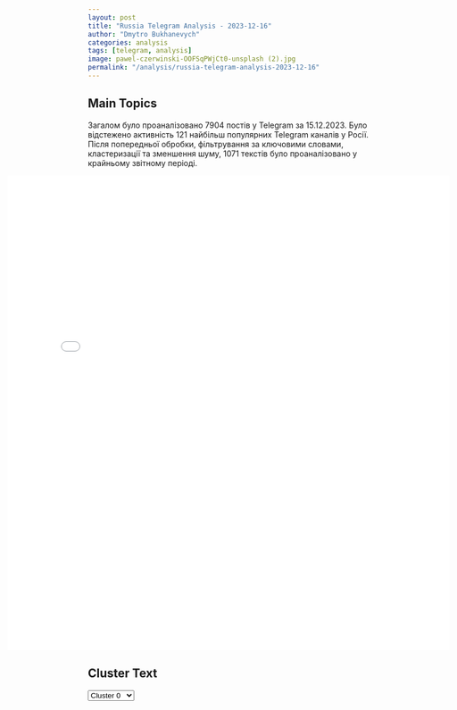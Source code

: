 ```yaml
---
layout: post
title: "Russia Telegram Analysis - 2023-12-16"
author: "Dmytro Bukhanevych"
categories: analysis
tags: [telegram, analysis]
image: pawel-czerwinski-OOFSqPWjCt0-unsplash (2).jpg
permalink: "/analysis/russia-telegram-analysis-2023-12-16"
---
```


<style>
    /* Adjusting iframe-container styles */
    .wide-iframe-container {
        width: calc(100% + 30vw);  /* Extending the width */
        margin-left: -15vw;       /* Negative margin to push to the left */
        overflow: hidden;         /* In case the iframe content spills over */
    }

    .wide-iframe-container iframe {
        width: 100%;  /* Making the iframe take the full width of its container */
        border: none; /* Removing any borders from the iframe */
    }

    /* Toggle mechanism */
    .hidden {
        display: none;
    }
    
    .show-content-target:checked + .show-content {
        display: block;
    }
</style>

<h2>Main Topics</h2>
<p>Загалом було проаналізовано 7904 постів у Telegram за 15.12.2023. Було відстежено активність 121 найбільш популярних Telegram каналів у Росії. Після попередньої обробки, фільтрування за ключовими словами, кластеризації та зменшення шуму, 1071 текстів було проаналізовано у крайньому звітному періоді.</p>
<!-- Embedding Main Plotly Visualization -->
<div class="wide-iframe-container">
    <iframe src="{{site.baseurl}}/visualizations/2023-12-16/fig_topics_time.html" height="850"></iframe>
</div>


<h2>Cluster Text</h2>

<!-- Dropdown to select a cluster -->
<select id="clusterSelector" onchange="displayClusterText()">
<option value="0">Cluster 0</option><option value="1">Cluster 1</option><option value="2">Cluster 2</option><option value="3">Cluster 3</option><option value="4">Cluster 4</option><option value="5">Cluster 5</option><option value="6">Cluster 6</option><option value="7">Cluster 7</option><option value="8">Cluster 8</option><option value="9">Cluster 9</option><option value="10">Cluster 10</option><option value="11">Cluster 11</option><option value="12">Cluster 12</option><option value="13">Cluster 13</option><option value="14">Cluster 14</option><option value="15">Cluster 15</option>
</select>

<!-- Display area for the selected cluster's text -->
<div id="clusterTextDisplay" class="hidden"></div>

<script type="text/javascript">
    var clusterDetails = {"0": "<b>Total Posts:</b> 72<br><b>Date:</b> 2023-12-15 06:37:08+00:00<br><b>Author:</b> solovievlive<br><b>Link:</b> https://t.me/s/SolovievLive/227648<br><b>Subscribers:</b> 1275610<br><b>Text:</b> \u0422\u0435\u043a\u0441\u0442: \u23fa\u0424\u041e\u0420\u041c\u0423\u041b\u0410 \u0421\u041c\u042b\u0421\u041b\u0410 | \u0421\u041e\u041b\u041e\u0412\u042c\u0401\u0412 LIVE\u0410\u043b\u0435\u043a\u0441\u0430\u043d\u0434\u0440 \u041a\u0430\u0437\u0430\u043a\u043e\u0432, \u0441\u043e\u0432\u0435\u0442\u043d\u0438\u043a \u043f\u0435\u0440\u0432\u043e\u0433\u043e \u0433\u043b\u0430\u0432\u044b \u0414\u041d\u0420 \u0410\u043b\u0435\u043a\u0441\u0430\u043d\u0434\u0440\u0430 \u0417\u0430\u0445\u0430\u0440\u0447\u0435\u043d\u043a\u043e \u0432\u044b\u0448\u0435\u043b \u0432 \u044d\u0444\u0438\u0440 \ud83d\udcfa\u0421\u043c\u043e\u0442\u0440\u0438\u0442\u0435 \u043d\u0430 SOLOVIEV.LIVE \u0438 \u0432 Telegram", "1": "<b>Total Posts:</b> 90<br><b>Date:</b> 2023-12-15 18:51:00+00:00<br><b>Author:</b> solovievlive<br><b>Link:</b> https://t.me/s/SolovievLive/227849<br><b>Subscribers:</b> 1275610<br><b>Text:</b> \u0422\u0435\u043a\u0441\u0442: \u2757\ufe0f\u0421\u043e\u0432\u0435\u0440\u0448\u0435\u043d\u043d\u043e \u044f\u0441\u043d\u043e, \u0447\u0442\u043e \u0440\u0435\u0436\u0438\u043c \u0417\u0435\u043b\u0435\u043d\u0441\u043a\u043e\u0433\u043e \u0441\u0438\u043b\u044c\u043d\u043e \u0441\u043a\u043e\u043c\u043f\u0440\u043e\u043c\u0435\u0442\u0438\u0440\u043e\u0432\u0430\u043d, \u0438 \u043d\u0430\u0434\u043e \u0435\u0433\u043e \u0445\u043e\u0442\u044c \u043a\u0430\u043a-\u0442\u043e \u043f\u043e\u0434\u0434\u0435\u0440\u0436\u0430\u0442\u044c. \u041f\u043e\u044d\u0442\u043e\u043c\u0443 \u043f\u0440\u0438\u043d\u044f\u043b\u0438 \u0441\u043c\u0435\u0448\u043d\u043e\u0435 \u0440\u0435\u0448\u0435\u043d\u0438\u0435 \u043e \u0433\u043e\u0442\u043e\u0432\u043d\u043e\u0441\u0442\u0438 \u043a \u043f\u0435\u0440\u0435\u0433\u043e\u0432\u043e\u0440\u0430\u043c \u043e \u0432\u0441\u0442\u0443\u043f\u043b\u0435\u043d\u0438\u0438 \u0423\u043a\u0440\u0430\u0438\u043d\u044b \u0432 \u0415\u0421. <\u2026> \u0423\u043a\u0440\u0430\u0438\u043d\u0430 \u0441 \u0442\u0435\u0440\u0440\u0438\u0442\u043e\u0440\u0438\u044f\u043c\u0438, \u043f\u043e\u0434\u043a\u043e\u043d\u0442\u0440\u043e\u043b\u044c\u043d\u044b\u043c\u0438 \u041a\u0438\u0435\u0432\u0443, \u043d\u0438 \u0441 \u043a\u0430\u043a\u043e\u0439 \u0442\u043e\u0447\u043a\u0438 \u0437\u0440\u0435\u043d\u0438\u044f \u043d\u0435 \u043c\u043e\u0436\u0435\u0442 \u044f\u0432\u043b\u044f\u0442\u044c\u0441\u044f \u0447\u043b\u0435\u043d\u043e\u043c \u0415\u0421.\u041d\u0438\u043a\u043e\u043b\u0430\u0439 \u0410\u0437\u0430\u0440\u043e\u0432, \u044d\u043a\u0441-\u043f\u0440\u0435\u043c\u044c\u0435\u0440-\u043c\u0438\u043d\u0438\u0441\u0442\u0440 \u0423\u043a\u0440\u0430\u0438\u043d\u044b, \u0432 \u044d\u0444\u0438\u0440\u0435 \u0421\u043e\u043b\u043e\u0432\u044c\u0451\u0432LIVE", "2": "<b>Total Posts:</b> 120<br><b>Date:</b> 2023-12-15 11:55:21+00:00<br><b>Author:</b> solovievlive<br><b>Link:</b> https://t.me/s/SolovievLive/227736<br><b>Subscribers:</b> 1275610<br><b>Text:</b> \u0422\u0435\u043a\u0441\u0442: \u0413\u043b\u0430\u0432\u043d\u043e\u0435 \u0438\u0437 \u043d\u043e\u0432\u043e\u0433\u043e \u0431\u0440\u0438\u0444\u0438\u043d\u0433\u0430 \u041c\u0438\u043d\u043e\u0431\u043e\u0440\u043e\u043d\u044b \u0420\u043e\u0441\u0441\u0438\u0438:\ud83d\udccc\u0420\u043e\u0441\u0441\u0438\u0439\u0441\u043a\u0438\u0435 \u0432\u043e\u0435\u043d\u043d\u044b\u0435 \u0437\u0430 \u043d\u0435\u0434\u0435\u043b\u044e \u043d\u0430\u043d\u0435\u0441\u043b\u0438 40 \u0443\u0434\u0430\u0440\u043e\u0432 \u043f\u043e \u0430\u044d\u0440\u043e\u0434\u0440\u043e\u043c\u0430\u043c \u0438 \u0430\u0440\u0441\u0435\u043d\u0430\u043b\u0430\u043c \u0412\u0421\u0423. \u041a\u0440\u043e\u043c\u0435 \u0442\u043e\u0433\u043e, \u043f\u043e\u0440\u0430\u0436\u0430\u043b\u0438\u0441\u044c \u043f\u0443\u043d\u043a\u0442\u044b \u0440\u0430\u0437\u043c\u0435\u0449\u0435\u043d\u0438\u044f, \u0432 \u0442\u043e\u043c \u0447\u0438\u0441\u043b\u0435 \u0437\u0430\u043f\u0440\u0435\u0449\u0435\u043d\u043d\u043e\u0433\u043e \u00ab\u0410\u0437\u043e\u0432\u0430\u00bb \u0438 \u00ab\u0418\u043d\u043e\u0441\u0442\u0440\u0430\u043d\u043d\u043e\u0433\u043e \u043b\u0435\u0433\u0438\u043e\u043d\u0430\u00bb.\ud83d\udccc\u041d\u0430 \u043a\u0443\u043f\u044f\u043d\u0441\u043a\u043e\u043c \u043d\u0430\u043f\u0440\u0430\u0432\u043b\u0435\u043d\u0438\u0438 \u0443\u043b\u0443\u0447\u0448\u0435\u043d\u043e \u043f\u043e\u0440\u0430\u0436\u0435\u043d\u0438\u0435 \u043f\u043e \u043f\u0435\u0440\u0435\u0434\u043d\u0435\u043c\u0443 \u043a\u0440\u0430\u044e, \u043e\u0442\u0440\u0430\u0436\u0435\u043d\u043e 27 \u0443\u043a\u0440\u0430\u0438\u043d\u0441\u043a\u0438\u0445 \u0430\u0442\u0430\u043a. \u041f\u043e\u0442\u0435\u0440\u0438 \u043f\u0440\u043e\u0442\u0438\u0432\u043d\u0438\u043a\u0430 - \u0441\u0432\u044b\u0448\u0435 425 \u0447\u0435\u043b\u043e\u0432\u0435\u043a, \u043f\u044f\u0442\u044c \u0442\u0430\u043d\u043a\u043e\u0432, \u0432 \u0442\u043e\u043c \u0447\u0438\u0441\u043b\u0435 \u043e\u0434\u0438\u043d Leopard.\ud83d\udccc\u041d\u0430 \u043a\u0440\u0430\u0441\u043d\u043e\u043b\u0438\u043c\u0430\u043d\u0441\u043a\u043e\u043c \u043d\u0430\u043f\u0440\u0430\u0432\u043b\u0435\u043d\u0438\u0438 \u043e\u0442\u0440\u0430\u0436\u0435\u043d\u043e 11 \u0430\u0442\u0430\u043a, \u043f\u043e\u0442\u0435\u0440\u0438 \u0412\u0421\u0423 - \u0434\u043e 1100 \u0447\u0435\u043b\u043e\u0432\u0435\u043a, \u0447\u0435\u0442\u044b\u0440\u0435 \u0442\u0430\u043d\u043a\u0430.\ud83d\udccc\u041d\u0430 \u0434\u043e\u043d\u0435\u0446\u043a\u043e\u043c \u043d\u0430\u043f\u0440\u0430\u0432\u043b\u0435\u043d\u0438\u0438 \u043d\u0430 \u043e\u0442\u0434\u0435\u043b\u044c\u043d\u044b\u0445 \u0443\u0447\u0430\u0441\u0442\u043a\u0430\u0445 \u0443\u043b\u0443\u0447\u0448\u0435\u043d\u043e \u043f\u043e\u043b\u043e\u0436\u0435\u043d\u0438\u0435 \u043f\u043e \u043f\u0435\u0440\u0435\u0434\u043d\u0435\u043c\u0443 \u043a\u0440\u0430\u044e, \u043e\u0442\u0440\u0430\u0436\u0435\u043d\u043e 49 \u0430\u0442\u0430\u043a. \u041f\u043e\u0442\u0435\u0440\u0438 \u0412\u0421\u0423 \u2013 \u0431\u043e\u043b\u0435\u0435 1580 \u0447\u0435\u043b\u043e\u0432\u0435\u043a, \u0434\u0432\u0430 \u0442\u0430\u043d\u043a\u0430.\ud83d\udccc\u041d\u0430 \u044e\u0436\u043d\u043e-\u0434\u043e\u043d\u0435\u0446\u043a\u043e\u043c \u043d\u0430\u043f\u0440\u0430\u0432\u043b\u0435\u043d\u0438\u0438 \u043e\u0442\u0440\u0430\u0436\u0435\u043d\u044b \u0434\u0432\u0435 \u0430\u0442\u0430\u043a\u0438, \u0443\u043a\u0440\u0430\u0438\u043d\u0441\u043a\u0438\u0435 \u0432\u043e\u0439\u0441\u043a\u0430 \u043f\u043e\u0442\u0435\u0440\u044f\u043b\u0438 \u0431\u043e\u043b\u0435\u0435 600 \u0447\u0435\u043b\u043e\u0432\u0435\u043a.\ud83d\udccc\u041d\u0430 \u0445\u0435\u0440\u0441\u043e\u043d\u0441\u043a\u043e\u043c \u043d\u0430\u043f\u0440\u0430\u0432\u043b\u0435\u043d\u0438\u0438 \u043f\u0440\u0435\u0441\u0435\u0447\u0435\u043d\u044b \u0432\u0441\u0435 \u043f\u043e\u043f\u044b\u0442\u043a\u0438 \u043f\u0440\u043e\u0442\u0438\u0432\u043d\u0438\u043a\u0430 \u0432\u044b\u0441\u0430\u0434\u0438\u0442\u044c\u0441\u044f \u043d\u0430 \u043e\u0441\u0442\u0440\u043e\u0432\u0430\u0445 \u0438 \u043b\u0435\u0432\u043e\u043c \u0431\u0435\u0440\u0435\u0433\u0443 \u0414\u043d\u0435\u043f\u0440\u0430, \u0412\u0421\u0423 \u043f\u043e\u0442\u0435\u0440\u044f\u043b\u0438 \u0434\u043e 290 \u0447\u0435\u043b\u043e\u0432\u0435\u043a, 17 \u043b\u043e\u0434\u043e\u043a.\ud83d\udccc\u041d\u0430 \u0437\u0430\u043f\u043e\u0440\u043e\u0436\u0441\u043a\u043e\u043c \u043d\u0430\u043f\u0440\u0430\u0432\u043b\u0435\u043d\u0438\u0438 \u043e\u0442\u0440\u0430\u0436\u0435\u043d\u044b 8 \u0430\u0442\u0430\u043a, \u0412\u0421\u0423 \u043f\u043e\u0442\u0435\u0440\u044f\u043b\u0438 \u0434\u043e 335 \u0447\u0435\u043b\u043e\u0432\u0435\u043a.\ud83d\udccc\u0417\u0430 \u043d\u0435\u0434\u0435\u043b\u044e \u0437\u0430\u0445\u0432\u0430\u0447\u0435\u043d\u044b \u0438 \u0434\u043e\u0431\u0440\u043e\u0432\u043e\u043b\u044c\u043d\u043e \u0441\u0434\u0430\u043b\u0438\u0441\u044c \u0432 \u043f\u043b\u0435\u043d 82 \u0443\u043a\u0440\u0430\u0438\u043d\u0441\u043a\u0438\u0445 \u0432\u043e\u0435\u043d\u043d\u044b\u0445.", "3": "<b>Total Posts:</b> 43<br><b>Date:</b> 2023-12-15 19:50:47+00:00<br><b>Author:</b> opersvodki<br><b>Link:</b> https://t.me/s/opersvodki/18446<br><b>Subscribers:</b> 508615<br><b>Text:</b> \u0422\u0435\u043a\u0441\u0442: \u26a1\ufe0f \u0421\u0435\u0433\u043e\u0434\u043d\u044f \u0432 \u043f\u0435\u0440\u0438\u043e\u0434 \u0441 20.30 \u0434\u043e 22.30 \u0447\u0430\u0441\u043e\u0432 \u043c\u0441\u043a \u043f\u0440\u0435\u0441\u0435\u0447\u0435\u043d\u0430 \u043f\u043e\u043f\u044b\u0442\u043a\u0430 \u043a\u0438\u0435\u0432\u0441\u043a\u043e\u0433\u043e \u0440\u0435\u0436\u0438\u043c\u0430 \u043e\u0441\u0443\u0449\u0435\u0441\u0442\u0432\u0438\u0442\u044c \u0442\u0435\u0440\u0440\u043e\u0440\u0438\u0441\u0442\u0438\u0447\u0435\u0441\u043a\u0443\u044e \u0430\u0442\u0430\u043a\u0443 \u0441 \u043f\u0440\u0438\u043c\u0435\u043d\u0435\u043d\u0438\u0435\u043c \u0411\u043f\u041b\u0410 \u0441\u0430\u043c\u043e\u043b\u0435\u0442\u043d\u043e\u0433\u043e \u0442\u0438\u043f\u0430 \u043f\u043e \u043e\u0431\u044a\u0435\u043a\u0442\u0430\u043c \u0432 \u041a\u0440\u044b\u043c\u0443.\u00a0 \u0420\u043e\u0441\u0441\u0438\u0439\u0441\u043a\u0438\u043c\u0438 \u0441\u0440\u0435\u0434\u0441\u0442\u0432\u0430\u043c\u0438 \u041f\u0412\u041e \u043d\u0430\u0434 \u041a\u0440\u044b\u043c\u0441\u043a\u0438\u043c \u043f\u043e\u043b\u0443\u043e\u0441\u0442\u0440\u043e\u0432\u043e\u043c \u0443\u043d\u0438\u0447\u0442\u043e\u0436\u0435\u043d\u044b 26 \u0443\u043a\u0440\u0430\u0438\u043d\u0441\u043a\u0438\u0445 \u0431\u0435\u0441\u043f\u0438\u043b\u043e\u0442\u043d\u044b\u0445 \u043b\u0435\u0442\u0430\u0442\u0435\u043b\u044c\u043d\u044b\u0445 \u0430\u043f\u043f\u0430\u0440\u0430\u0442\u043e\u0432.\ud83c\udfaf @opersvodki", "4": "<b>Total Posts:</b> 147<br><b>Date:</b> 2023-12-15 10:47:58+00:00<br><b>Author:</b> mariashukshina<br><b>Link:</b> https://t.me/s/mariashukshina/10383<br><b>Subscribers:</b> 226852<br><b>Text:</b> \u0422\u0435\u043a\u0441\u0442: \u0427\u0438\u0442\u0430\u044e \u043a\u043e\u043c\u043c\u0435\u043d\u0442\u0430\u0440\u0438\u0438 \u043b\u044e\u0434\u0435\u0439 \u043a \u043f\u0440\u044f\u043c\u043e\u0439 \u043b\u0438\u043d\u0438\u0438 \u041f\u0440\u0435\u0437\u0438\u0434\u0435\u043d\u0442\u0430 \u0420\u0424 \u0438 \u043d\u0430 \u0443\u043c \u043f\u0440\u0438\u0445\u043e\u0434\u0438\u0442 \u043a\u043b\u0430\u0441\u0441\u0438\u043a\u0430: \"\u0422\u0430\u043c \u0441\u043e\u0431\u0440\u0430\u043b\u0441\u044f \u0443 \u0432\u043e\u0440\u043e\u0442 \u042d\u043d\u0442\u043e\u0442\u2026 \u043a\u0430\u043a \u0435\u0433\u043e\u2026 \u043d\u0430\u0440\u043e\u0434! \u0412 \u043e\u0431\u0447\u0435\u043c, \u0434\u0435\u043b\u043e \u043f\u0440\u0438\u043d\u0438\u043c\u0430\u0435\u0442 \u0421\u043e\u0446\u0438\u044f\u043b\u044c\u043d\u044b\u0439 \u043e\u0431\u043e\u0440\u043e\u0442!\"(\u041d\u0430\u0440\u043e\u0434\u043d\u044b\u0439 \u0430\u0440\u0442\u0438\u0441\u0442 \u0420\u043e\u0441\u0441\u0438\u0438, \u043b\u0430\u0443\u0440\u0435\u0430\u0442 \u0413\u043e\u0441\u0443\u0434\u0430\u0440\u0441\u0442\u0432\u0435\u043d\u043d\u043e\u0439 \u043f\u0440\u0435\u043c\u0438\u0438 \u0420\u043e\u0441\u0441\u0438\u0438 \u041b\u0435\u043e\u043d\u0438\u0434 \u0424\u0438\u043b\u0430\u0442\u043e\u0432)\u041d\u0443, \u0430 \u0434\u0430\u043b\u0435\u0435 \u0441\u0430\u043c\u0438 \u043a\u043e\u043c\u043c\u0435\u043d\u0442\u0430\u0440\u0438\u0438, \u0432\u0435\u0440\u043d\u0435\u0435, \u043d\u0430\u0438\u0431\u043e\u043b\u0435\u0435 \u043e\u0431\u043e\u0431\u0449\u0430\u044e\u0449\u0438\u0435 \u0438\u0437 \u0442\u0430\u043a\u043e\u0433\u043e \u043e\u0433\u0440\u043e\u043c\u043d\u043e\u0433\u043e \u043a\u043e\u043b\u0438\u0447\u0435\u0441\u0442\u0432\u0430:\"\u0412\u0447\u0435\u0440\u0430\u0448\u043d\u0438\u0435 \u0432\u0435\u0441\u0442\u0438 \u0438\u0437 \u0437\u0430\u0437\u0435\u0440\u043a\u0430\u043b\u044c\u044f \u043d\u0435 \u0441\u0442\u0440\u0430\u0448\u0430\u0441\u044c \u043d\u0438\u0447\u0435\u0433\u043e \u043f\u043e\u0441\u0442\u0440\u043e\u0435\u043d\u044b \u043d\u0430 \u043f\u043e\u0434\u043c\u0435\u043d\u0435 \u043f\u043e\u043d\u044f\u0442\u0438\u0439 (\u043f\u043e\u043f\u0440\u0430\u0432\u044c\u0442\u0435 \u043c\u0435\u043d\u044f \u0435\u0441\u043b\u0438 \u044f \u043d\u0435 \u043f\u0440\u0430\u0432\u0438\u043b\u044c\u043d\u043e \u0432\u0447\u0435\u0440\u0430 \u0440\u0430\u0441\u0441\u043b\u044b\u0448\u0430\u043b\u0430):- \u043e\u0431\u0432\u0430\u043b \u0440\u0443\u0431\u043b\u044f, \u0443\u0434\u043e\u0440\u043e\u0436\u0430\u043d\u0438\u0435 \u043a\u0440\u0435\u0434\u0438\u0442\u043e\u0432, \u0432 1,5 \u0440\u0430\u0437\u0430 \u0432 \u0441\u0440\u0435\u0434\u043d\u0435\u043c \u043f\u043e\u0432\u044b\u0448\u0435\u043d\u0438\u0435 \u0446\u0435\u043d, \u043a\u043e\u0441\u043c\u0438\u0447\u0435\u0441\u043a\u0438\u0435 \u043f\u043b\u0430\u0442\u0435\u0436\u043a\u0438 \u043d\u0430 \u0436\u043a\u0445, \u043f\u043e \u043c\u043d\u0435\u043d\u0438\u044e \u0433\u043b\u0430\u0432\u044b  \u044d\u0442\u043e \u043f\u0440\u0438\u0437\u043d\u0430\u043a\u0438 \u043f\u043e\u0432\u044b\u0448\u0435\u043d\u0438\u044f \u0431\u043b\u0430\u0433\u043e\u0441\u043e\u0441\u0442\u043e\u044f\u043d\u0438\u044f!? \u0412\u043f\u0440\u043e\u0447\u0435\u043c \u0431\u043e\u0433\u0430\u0442\u0435\u0439\u0448\u0438\u0435 \u0434\u0435\u0439\u0441\u0442\u0432\u0438\u0442\u0435\u043b\u044c\u043d\u043e \u043f\u0440\u0438\u0440\u043e\u0441\u043b\u0438 \u043c\u0438\u043b\u043b\u0438\u0430\u0440\u0434\u0430\u043c\u0438.- \u00ab\u0440\u0430\u0437\u0431\u043e\u0433\u0430\u0442\u0435\u0432\u0448\u0438\u0439\u00bb \u043d\u0430\u0440\u043e\u0434 \u043f\u0435\u0440\u0435\u0448\u0435\u043b \u0441 \u043a\u0430\u043f\u0443\u0441\u0442\u044b \u043d\u0430 \u0431\u0435\u043b\u043e\u043a, \u0434\u0430 \u0442\u0430\u043a, \u0447\u0442\u043e \u044f\u0439\u0446\u0430 \u043f\u0440\u0438\u0448\u043b\u043e\u0441\u044c \u0432 \u0446\u0435\u043d\u0435 \u043f\u043e\u0432\u044b\u0448\u0430\u0442\u044c?- \u0437\u0430\u0433\u0440\u0430\u0434\u0438\u0442\u0435\u043b\u044c\u043d\u044b\u0435 \u043c\u0435\u0440\u044b \u043f\u043e \u044f\u0439\u0446\u0430\u043c \u0441\u0442\u0430\u043b\u0438 \u043d\u0435\u043e\u0431\u0445\u043e\u0434\u0438\u043c\u044b, \u0442\u0430\u043a \u043a\u0430\u043a \u043b\u0443\u0447\u0448\u0438\u0435 \u044f\u0439\u0446\u0430 (\u043e\u0441\u043e\u0431\u043e\u0433\u043e \u043a\u0430\u0447\u0435\u0441\u0442\u0432\u0430) \u0443\u0445\u043e\u0434\u044f\u0442 \u043d\u0430 \u0432\u0430\u043a\u0446\u0438\u043d\u044b?- \u0430\u0431\u043e\u0440\u0442\u044b \u0437\u0430\u043f\u0440\u0435\u0442\u0438\u0442\u044c \u043d\u0435 \u043c\u043e\u0436\u0435\u043c, \u0442.\u043a \u0432\u043e\u0437\u0440\u0430\u0441\u0442\u0435\u0442 \u043d\u0430\u0433\u0440\u0443\u0437\u043a\u0430 \u043d\u0430 \u0433\u043e\u0441.\u043a\u043b\u0438\u043d\u0438\u043a\u0438? \u0410\u043a\u0442\u0438\u0432\u0438\u0441\u0442\u044b \u044d\u0442\u043e\u0439 \u0442\u0435\u043c\u044b \u0432\u0440\u043e\u0434\u0435 \u043d\u0430\u043e\u0431\u043e\u0440\u043e\u0442 \u0432\u0441\u0435\u0433\u043e-\u0442\u043e \u043f\u0440\u0435\u0434\u043b\u0430\u0433\u0430\u044e\u0442 \u0438\u0441\u043a\u043b\u044e\u0447\u0438\u0442\u044c \u0438\u0437 \u043f\u0435\u0440\u0435\u0447\u043d\u044f \u041e\u041c\u0421 \u044d\u0442\u0443 \u0443\u0441\u043b\u0443\u0433\u0443, \u0442.\u0435. \u0438 \u0437\u0430\u043f\u0440\u0435\u0442\u0430 \u043d\u0435\u0442 \u0438 \u0433\u043e\u0441.\u043a\u043b\u0438\u043d\u0438\u043a\u0430\u043c \u043e\u0431\u043b\u0435\u0433\u0447\u0435\u043d\u0438\u0435 \u0438 \u043f\u043e\u0434\u0434\u0435\u0440\u0436\u043a\u0430 \u043f\u043e\u0437\u0438\u0446\u0438\u0438 \u0446\u0435\u0440\u043a\u0432\u0438 \u0432 \u0442\u043e\u043c, \u0447\u0442\u043e\u0431\u044b \u0433\u043e\u0441\u0443\u0434\u0430\u0440\u0441\u0442\u0432\u043e \u043d\u0435 \u043f\u043e\u043e\u0449\u0440\u044f\u043b\u043e \u0434\u0435\u0442\u043e\u0443\u0431\u0438\u0439\u0441\u0442\u0432\u043e.\u041d\u043e \u043d\u0435\u0442, \u0430\u0431\u043e\u0440\u0442\u0438\u0440\u043e\u0432\u0430\u043d\u043d\u044b\u0439 \u043c\u0430\u0442\u0435\u0440\u0438\u0430\u043b \u0438\u043c \u0441\u0430\u043c\u0438\u043c \u043e\u0447\u0435\u043d\u044c \u043d\u0443\u0436\u0435\u043d. \u00ab\u0422\u0435 \u0436\u0435 \u044f\u0439\u0446\u0430, \u0442\u043e\u043b\u044c\u043a\u043e \u0432 \u043f\u0440\u043e\u0444\u0438\u043b\u044c\u00bb.- \u0438\u043d\u0432\u0435\u0441\u0442\u0438\u0446\u0438\u0438 \u0432 \u0433\u0430\u0437\u043e\u043f\u0440\u043e\u0432\u043e\u0434\u044b \u0437\u0430\u0433\u0440\u0430\u043d\u0438\u0446\u0443, \u0447\u0442\u043e\u0431\u044b \u043f\u0440\u043e\u0434\u0430\u0432\u0430\u0442\u044c \u0437\u0430\u0440\u0443\u0431\u0435\u0436, \u043c\u044b \u0441\u0442\u0440\u043e\u0438\u043c \u0443\u0434\u0430\u0440\u043d\u044b\u043c\u0438 \u0442\u0435\u043c\u043f\u0430\u043c\u0438, \u0434\u0430\u0436\u0435 \u0435\u0441\u043b\u0438 \u0432 \u0438\u0442\u043e\u0433\u0435 \u043e\u043d\u0438 \u043d\u0435 \u0438\u0441\u043f\u043e\u043b\u044c\u0437\u0443\u044e\u0442\u0441\u044f, \u0430 \u0438\u043d\u0432\u0435\u0441\u0442\u0438\u0446\u0438\u0438 \u0432 \u0433\u0430\u0437\u0438\u0444\u0438\u043a\u0430\u0446\u0438\u044e \u0441\u0442\u0440\u0430\u043d\u044b, \u0447\u0442\u043e\u0431\u044b \u043f\u0440\u043e\u0434\u0430\u0432\u0430\u0442\u044c \u0436\u0438\u0442\u0435\u043b\u044f\u043c, \u043d\u0435\u0442\u043e\u0440\u043e\u043f\u044f\u0441\u044c \u0438 \u043d\u0435\u043e\u0445\u043e\u0442\u043d\u043e. \ud83e\udd14- \u0432\u0441\u0435 \u0443\u0447\u0430\u0441\u0442\u043d\u0438\u043a\u0438 \u0421\u0412\u041e \u0434\u043e\u043b\u0436\u043d\u044b \u0431\u044b\u0442\u044c \u0440\u0430\u0432\u043d\u044b \u0432 \u043f\u0440\u0430\u0432\u0430\u0445 (\u0434\u043e\u0431\u0440\u043e\u0432\u043e\u043b\u044c\u0446\u044b, \u0432\u043e\u043b\u043e\u043d\u0442\u0435\u0440\u044b, \u0447\u0432\u043a, \u043c\u043e\u0431\u0438\u043a\u0438, \u043a\u043e\u043d\u0442\u0440\u0430\u043a\u0442\u043d\u0438\u043a\u0438), \u043d\u043e \u0441\u043f\u0443\u0441\u0442\u044f 2 \u0433\u043e\u0434\u0430 \u043d\u0435\u0442 \u0437\u0430\u043a\u043e\u043d\u043e\u0434\u0430\u0442\u0435\u043b\u044c\u043d\u043e\u0439 \u0431\u0430\u0437\u044b \u0438 \u043c\u044b \u043e\u0431\u0435\u0449\u0430\u0435\u043c (\u0442\u043e\u043b\u044c\u043a\u043e \u043e\u0431\u0435\u0449\u0430\u0435\u043c!) \u043f\u043e\u0434\u0443\u043c\u0430\u0442\u044c (\u0442\u043e\u043b\u044c\u043a\u043e \u043f\u043e\u0434\u0443\u043c\u0430\u0442\u044c!)?- \u0430\u043d\u0442\u0438\u0421\u0418\u041e\u041d\u0418\u0417\u041c \u043d\u0430\u0441\u0442\u043e\u0439\u0447\u0438\u0432\u043e \u043f\u043e\u0434\u043c\u0435\u043d\u044f\u0435\u0442 \u0430\u043d\u0442\u0438\u0441\u0435\u043c\u0438\u0442\u0438\u0437\u043c\u043e\u043c, \u0445\u043e\u0442\u044f \u0440\u0430\u0437\u043d\u0438\u0446\u0430 \u043f\u0440\u0438\u043d\u0446\u0438\u043f\u0438\u0430\u043b\u044c\u043d\u0430\u044f. \u0414\u0430 \u0438 \u0434\u0435\u043a\u0430\u0431\u0440\u044c\u0441\u043a\u0438\u0435 \u0433\u0443\u043b\u044f\u043d\u044c\u044f \u0425\u0430\u0431\u0430\u0434 \u0432 \u0446\u0435\u043d\u0442\u0440\u0435 \u041c\u043e\u0441\u043a\u0432\u044b \u043d\u0430 \u0444\u043e\u043d\u0435 \u043f\u0440\u043e\u0438\u0441\u0445\u043e\u0434\u044f\u0449\u0435\u0433\u043e \u0432 \u0413\u0430\u0437\u0435 \u0434\u0435\u0439\u0441\u0442\u0432\u0438\u0442\u0435\u043b\u044c\u043d\u043e \u043d\u0435\u043f\u0440\u0438\u043b\u0438\u0447\u043d\u044b.- \u0430 \u043c\u0438\u0433\u0440\u0430\u043d\u0442\u043e\u0432 \u043a\u043e\u043d\u0435\u0447\u043d\u043e \u043e\u043d \u043d\u0435 \u043c\u043e\u0436\u0435\u0442 \u043d\u0435 \u043f\u043e\u0434\u0434\u0435\u0440\u0436\u0438\u0432\u0430\u0442\u044c, \u0432\u0435\u0434\u044c \u044d\u0442\u043e \u0438  \u043a\u0440\u0443\u043f\u043d\u0435\u0439\u0448\u0438\u0439 \u0431\u0438\u0437\u043d\u0435\u0441 \u0438 \u043f\u0440\u043e\u0435\u043a\u0442 \u043f\u043e \u0437\u0430\u043c\u0435\u0449\u0435\u043d\u0438\u044e \u043d\u0430\u0441\u0435\u043b\u0435\u043d\u0438\u044f, \u0432\u0441\u0435 \u043a\u0430\u043a \u043f\u043e \u043d\u0430\u043f\u0438\u0441\u0430\u043d\u043d\u043e\u043c\u0443, \u0430 \u0432\u043e\u0442 \u0440\u0443\u0441\u0441\u043a\u0438\u0445 \u0438\u043c\u043c\u0438\u0433\u0440\u0430\u043d\u0442\u043e\u0432 \u043d\u0435 \u043f\u043e\u0434\u0434\u0435\u0440\u0436\u0438\u043c - \u0442\u0443\u0442 \u0432 \u0440\u0435\u0436\u0438\u043c\u0435 \u0438\u0442\u0430\u043b\u044c\u044f\u043d\u0441\u043a\u043e\u0439 \u0437\u0430\u0431\u0430\u0441\u0442\u043e\u0432\u043a\u0438 - \u043f\u0443\u0441\u0442\u044c \u043c\u0430\u044e\u0442\u0441\u044f \u043f\u043e \u0431\u0443\u043a\u0432\u0435 \u0437\u0430\u043a\u043e\u043d\u0430.- \u0432\u0441\u0435 \u0432\u044b\u0448\u0435\u043f\u0435\u0440\u0435\u0432\u0435\u0440\u043d\u0443\u0442\u043e\u0435 \u043a\u043e\u043d\u0435\u0447\u043d\u043e \u043e\u043f\u0440\u0430\u0432\u0434\u0430\u043d\u043e \u0432\u0435\u0447\u043d\u044b\u043c \u0432\u043d\u0435\u0448\u043d\u0438\u043c \u0432\u0440\u0430\u0433\u043e\u043c, \u043a\u043e\u0442\u043e\u0440\u044b\u0439 \u0442\u0430\u043a \u0434\u0430\u0432\u043d\u043e \u0438 \u0433\u043b\u0443\u0431\u043e\u043a\u043e \u0432\u043d\u0443\u0442\u0440\u0438, \u0447\u0442\u043e \u0443\u0441\u043b\u044b\u0448\u0430\u0442\u044c \u0432\u043d\u0443\u0442\u0440\u0435\u043d\u043d\u0438\u0435 \u043f\u0440\u043e\u0431\u043b\u0435\u043c\u044b \u0438\u043b\u0438 \u0440\u0435\u0430\u043b\u044c\u043d\u043e \u043f\u0430\u0442\u0440\u0438\u043e\u0442\u0438\u0447\u0435\u0441\u043a\u0438\u0435 \u0438\u0434\u0435\u0438, \u043e\u0437\u0432\u0443\u0447\u0438\u0442\u044c \u0438\u0445 \u0438 \u0442\u0435\u043c \u0431\u043e\u043b\u0435\u0435 \u043e\u0442\u0432\u0435\u0442\u0438\u0442\u044c \u0431\u0435\u0437 \u043f\u0435\u0440\u0435\u0432\u0435\u0440\u0442\u044b\u0448\u0435\u0439 \u00ab\u0446\u0430\u0440\u0441\u0442\u0432\u0443\u044e\u0449\u0430\u044f\u00bb \u043a\u043e\u043c\u0430\u043d\u0434\u0430 \u043d\u0435 \u0440\u0435\u0448\u0438\u043b\u0430\u0441\u044c\".\u041e\u043b\u044c\u0433\u0430. \u041d\u0443, \u0430 \u0447\u0442\u043e \u043a\u0430\u0441\u0430\u0435\u0442\u0441\u044f \u043f\u0440\u0435\u0441\u043b\u043e\u0432\u0443\u0442\u044b\u0445 \u044f\u0438\u0446 (\u0432\u043e\u043f\u0440\u043e\u0441, \u043a\u043e\u0442\u043e\u0440\u044b\u0439 \u0437\u0430\u0434\u0430\u043b\u0430 \u043f\u0435\u043d\u0441\u0438\u043e\u043d\u0435\u0440\u043a\u0430 \u0441 \u043d\u0438\u0449\u0435\u043d\u0441\u043a\u043e\u0439 \u043f\u0435\u043d\u0441\u0438\u0435\u0439 \u0432\u043e \u0432\u0440\u0435\u043c\u044f \u043f\u0440\u044f\u043c\u043e\u0439 \u0441\u0432\u044f\u0437\u0438 \u0441 \u041f\u0440\u0435\u0437\u0438\u0434\u0435\u043d\u0442\u043e\u043c, \u043d\u0430 \u0447\u0442\u043e \u0412.\u041f\u0443\u0442\u0438\u043d \u043e\u0442\u0432\u0435\u0442\u0438\u043b, \u0447\u0442\u043e \u043f\u043e\u0441\u043a\u043e\u043b\u044c\u043a\u0443 \u0440\u043e\u0441\u0442 \u0434\u043e\u0445\u043e\u0434\u043e\u0432 \u043d\u0430\u0441\u0435\u043b\u0435\u043d\u0438\u044f \u0440\u0430\u0441\u0442\u0435\u0442, \u0442\u043e \u0438 \u0441\u043f\u0440\u043e\u0441 \u0440\u0430\u0441\u0442\u0435\u0442, \u0432\u043a\u043b\u044e\u0447\u0430\u044f \u0441\u043f\u0440\u043e\u0441 \u043d\u0430 \u044f\u0439\u0446\u0430) \u043f\u0440\u0438\u0432\u0435\u0434\u0443, \u043f\u043e\u0436\u0430\u043b\u0443\u0439, \u0432\u043e\u0442 \u044d\u0442\u043e\u0442:\"\u041b\u043e\u0433\u0438\u043a\u0430 \u0441\u043b\u0435\u0433\u043a\u0430 \u0445\u0440\u043e\u043c\u0430\u0435\u0442. \u042f\u0439\u0446\u043e \u0431\u044b\u043b\u043e \u043e\u0434\u043d\u0438\u043c \u0438\u0437 \u0441\u0430\u043c\u044b\u0445 \u0434\u0435\u0448\u0451\u0432\u044b\u0445 \u043f\u0440\u043e\u0434\u0443\u043a\u0442\u043e\u0432 \u043f\u0438\u0442\u0430\u043d\u0438\u044f, \u043f\u0440\u0438\u0447\u0435\u043c \u043f\u043e\u043b\u043d\u043e\u0446\u0435\u043d\u043d\u043e\u0433\u043e. \u0412 \u044d\u0442\u043e\u043c \u0441\u043b\u0443\u0447\u0430\u0435 \u0441\u043f\u0440\u043e\u0441 \u043d\u0435 \u0443\u0432\u0435\u043b\u0438\u0447\u0438\u0432\u0430\u0435\u0442\u0441\u044f \u0432 \u0441\u0432\u044f\u0437\u0438 \u0441 \u0440\u043e\u0441\u0442\u043e\u043c \u0434\u043e\u0445\u043e\u0434\u043e\u0432, \u043f\u043e\u0441\u043a\u043e\u043b\u044c\u043a\u0443 \u0438\u0437\u043b\u0438\u0448\u043d\u0438\u0435 \u0434\u043e\u0445\u043e\u0434\u044b \u0438\u0434\u0443\u0442 \u0443\u0436\u0435 \u043d\u0435 \u043d\u0430 \u0431\u0430\u0437\u043e\u0432\u044b\u0435 \u043f\u043e\u0442\u0440\u0435\u0431\u043d\u043e\u0441\u0442\u0438. \u0415\u0441\u043b\u0438 \u043d\u0430 \u0414\u0415\u0428\u0401\u0412\u042b\u0419 \u043f\u0440\u043e\u0434\u0443\u043a\u0442 \u0443\u0432\u0435\u043b\u0438\u0447\u0438\u043b\u0441\u044f \u0441\u043f\u0440\u043e\u0441- \u044d\u0442\u043e \u043f\u0440\u044f\u043c\u043e\u0435 \u0441\u0432\u0438\u0434\u0435\u0442\u0435\u043b\u044c\u0441\u0442\u0432\u043e \u041f\u0410\u0414\u0415\u041d\u0418\u042f, \u0430 \u043d\u0435 \u0440\u043e\u0441\u0442\u0430 \u043f\u043e\u043a\u0443\u043f\u0430\u0442\u0435\u043b\u044c\u0441\u043a\u043e\u0439 \u0441\u043f\u043e\u0441\u043e\u0431\u043d\u043e\u0441\u0442\u0438 \u043d\u0430\u0441\u0435\u043b\u0435\u043d\u0438\u044f\". \u041c\u0430\u043a\u0441\u0438\u043c", "5": "<b>Total Posts:</b> 25<br><b>Date:</b> 2023-12-15 18:10:12+00:00<br><b>Author:</b> ostashkonews<br><b>Link:</b> https://t.me/s/OstashkoNews/110405<br><b>Subscribers:</b> 355983<br><b>Text:</b> \u0422\u0435\u043a\u0441\u0442: \u26a1\ufe0f\u0412 \u041a\u0440\u044b\u043c\u0443 \u0440\u0430\u0431\u043e\u0442\u0430\u0435\u0442 \u041f\u0412\u041e", "6": "<b>Total Posts:</b> 20<br><b>Date:</b> 2023-12-15 16:19:52+00:00<br><b>Author:</b> ostashkonews<br><b>Link:</b> https://t.me/s/OstashkoNews/110383<br><b>Subscribers:</b> 355983<br><b>Text:</b> \u0422\u0435\u043a\u0441\u0442: \ud83d\udea2\u0421\u0443\u0434\u043e\u0445\u043e\u0434\u043d\u044b\u0439 \u0433\u0438\u0433\u0430\u043d\u0442 Maersk \u043d\u0435 \u0431\u0443\u0434\u0435\u0442 \u043e\u0442\u043f\u0440\u0430\u0432\u043b\u044f\u0442\u044c \u0441\u0432\u043e\u0438 \u0441\u0443\u0434\u0430 \u0447\u0435\u0440\u0435\u0437 \u041a\u0440\u0430\u0441\u043d\u043e\u0435 \u043c\u043e\u0440\u0435 \u0438\u0437-\u0437\u0430 \u0443\u0447\u0430\u0441\u0442\u0438\u0432\u0448\u0438\u0445\u0441\u044f \u0430\u0442\u0430\u043a \u0419\u0435\u043c\u0435\u043d\u0441\u043a\u0438\u0445 \u0445\u0443\u0441\u0438\u0442\u043e\u0432\ud83d\ude02\u0414\u0435\u0440\u0436\u0438\u043c \u0432 \u043a\u0443\u0440\u0441\u0435, \u043d\u0430 \u0434\u0430\u043d\u043d\u043e\u043c\u0443 \u0443\u0447\u0430\u0441\u0442\u043a\u0435 \u0434\u0435\u0436\u0443\u0440\u044f\u0442 \u0434\u0432\u0430 \u0430\u043c\u0435\u0440\u0438\u043a\u0430\u043d\u0441\u043a\u0438\u0445 \u0430\u0432\u0438\u0430\u043d\u043e\u0441\u0446\u0430, \u043a\u043e\u0442\u043e\u0440\u044b\u0435 \u043d\u0438\u0447\u0435\u0433\u043e \u043d\u0435 \u043c\u043e\u0433\u0443\u0442 \u043f\u0440\u043e\u0442\u0438\u0432\u043e\u043f\u043e\u0441\u0442\u0430\u0432\u0438\u0442\u044c \u0419\u0435\u043c\u0435\u043d\u0443 (\u0438\u043b\u0438 \u043d\u0435 \u0445\u043e\u0442\u044f\u0442, \u0432\u0435\u0434\u044c \u044d\u0442\u043e \u043f\u043e\u0432\u043b\u0435\u0447\u0435\u0442 \u044d\u0441\u043a\u0430\u043b\u0430\u0446\u0438\u044e \u0438 \u043e\u043d\u0438 \u0431\u0443\u0434\u0443\u0442 \u043d\u0430\u043f\u0440\u044f\u043c\u0443\u044e \u0432\u0442\u044f\u043d\u0443\u0442\u044b \u0432 \u043a\u043e\u043d\u0444\u043b\u0438\u043a\u0442).\u0421\u0435\u0433\u043e\u0434\u043d\u044f \u0445\u0443\u0441\u0438\u0442\u044b \u043f\u043e\u0440\u0430\u0437\u0438\u043b\u0438 \u0434\u0432\u0430 \u0441\u0443\u0445\u043e\u0433\u0440\u0443\u0437\u0430 \u0432 \u043f\u0440\u043e\u043b\u0438\u0432\u0435 \u0411\u0430\u0431-\u044d\u043b\u044c-\u041c\u0430\u043d\u0434\u0430\u0431.\u041e\u0441\u0442\u0430\u0448\u043a\u043e! \u0412\u0430\u0436\u043d\u043e\u0435 \u2014 \u043f\u043e\u0434\u043f\u0438\u0448\u0438\u0441\u044c", "7": "<b>Total Posts:</b> 31<br><b>Date:</b> 2023-12-15 19:08:26+00:00<br><b>Author:</b> lentadnya<br><b>Link:</b> https://t.me/s/lentadnya/98754<br><b>Subscribers:</b> 231107<br><b>Text:</b> \u0422\u0435\u043a\u0441\u0442: \ud83e\udd37\ud83c\udffc\u200d\u2642\ufe0f \u0410\u0440\u043c\u0438\u044f \u0418\u0437\u0440\u0430\u0438\u043b\u044f \u0441\u043b\u0443\u0447\u0430\u0439\u043d\u043e \u0443\u0431\u0438\u043b\u0430 \u0442\u0440\u043e\u0438\u0445 \u0437\u0430\u043b\u043e\u0436\u043d\u0438\u043a\u043e\u0432 \u0425\u0410\u041c\u0410\u0421.\u041f\u043e \u043d\u0438\u043c \u043e\u0448\u0438\u0431\u043e\u0447\u043d\u043e \u043e\u0442\u043a\u0440\u044b\u043b\u0438 \u043e\u0433\u043e\u043d\u044c, \u043f\u0440\u0438\u043d\u044f\u0432 \u0437\u0430 \u0443\u0433\u0440\u043e\u0437\u0443. \u041f\u043e\u0441\u043b\u0435 \u0441\u0442\u0440\u0435\u043b\u044c\u0431\u044b \u043e\u043a\u0430\u0437\u0430\u043b\u043e\u0441\u044c, \u0447\u0442\u043e \u044d\u0442\u043e \u0431\u044b\u043b\u0438 \u0438\u0437\u0440\u0430\u0438\u043b\u044c\u0442\u044f\u043d\u0435, \u043a\u043e\u0442\u043e\u0440\u044b\u0435 \u0441\u0431\u0435\u0436\u0430\u043b\u0438 \u0438\u0437 \u043f\u043b\u0435\u043d\u0430\ud83d\udc49 \u041f\u043e\u0434\u043f\u0438\u0448\u0438\u0441\u044c \u043d\u0430 \u041b\u0435\u043d\u0442\u0443 \u0434\u043d\u044f", "8": "<b>Total Posts:</b> 139<br><b>Date:</b> 2023-12-15 18:00:32+00:00<br><b>Author:</b> truekpru<br><b>Link:</b> https://t.me/s/truekpru/139449<br><b>Subscribers:</b> 257677<br><b>Text:</b> \u0422\u0435\u043a\u0441\u0442: \ud83d\udcac \"\u0418\u043c\u0435\u043d\u043d\u043e \u043d\u0430\u0440\u043e\u0434 \u0420\u043e\u0441\u0441\u0438\u0438 \u2014 \u0435\u0434\u0438\u043d\u0441\u0442\u0432\u0435\u043d\u043d\u044b\u0439 \u0438\u0441\u0442\u043e\u0447\u043d\u0438\u043a \u0432\u043b\u0430\u0441\u0442\u0438 \u0432 \u043d\u0430\u0448\u0435\u0439 \u0441\u0442\u0440\u0430\u043d\u0435\": \u0412\u043b\u0430\u0434\u0438\u043c\u0438\u0440 \u041f\u0443\u0442\u0438\u043d \u043f\u0440\u043e\u0432\u043e\u0434\u0438\u0442 \u0440\u0430\u0431\u043e\u0447\u0443\u044e \u0432\u0441\u0442\u0440\u0435\u0447\u0443 \u0441 \u043b\u0438\u0434\u0435\u0440\u0430\u043c\u0438 \u0444\u0440\u0430\u043a\u0446\u0438\u0439 \u0413\u043e\u0441\u0434\u0443\u043c\u044b. \u0421\u043e\u0431\u0440\u0430\u043b\u0438 \u0433\u043b\u0430\u0432\u043d\u043e\u0435 \u0438\u0437 \u0437\u0430\u044f\u0432\u043b\u0435\u043d\u0438\u0439:\ud83d\udd3a \u0412 \u043f\u0440\u0435\u0437\u0438\u0434\u0435\u043d\u0442\u0441\u043a\u0443\u044e \u043a\u0430\u043c\u043f\u0430\u043d\u0438\u044e \u0432\u0441\u0435 \u0434\u043e\u043b\u0436\u043d\u043e \u043f\u0440\u043e\u0438\u0441\u0445\u043e\u0434\u0438\u0442\u044c \u0432 \u0441\u043e\u043e\u0442\u0432\u0435\u0442\u0441\u0442\u0432\u0438\u0438 \u0441 \u0437\u0430\u043a\u043e\u043d\u043e\u043c, \u043b\u044e\u0431\u043e\u0435 \u0432\u043c\u0435\u0448\u0430\u0442\u0435\u043b\u044c\u0441\u0442\u0432\u043e \u0438\u0437\u0432\u043d\u0435 \u0434\u043e\u043b\u0436\u043d\u043e \u0436\u0435\u0441\u0442\u043a\u043e \u043f\u0440\u0435\u0441\u0435\u043a\u0430\u0442\u044c\u0441\u044f;\ud83d\udd3a \u041c\u043e\u0436\u0435\u0442, \u043d\u0435 \u0432\u0441\u0435 \u0433\u0440\u0430\u0436\u0434\u0430\u043d\u0435 \u0435\u0449\u0435 \u043f\u043e\u0447\u0443\u0432\u0441\u0442\u0432\u043e\u0432\u0430\u043b\u0438, \u043e\u0441\u043e\u0437\u043d\u0430\u043b\u0438, \u043d\u043e \u0440\u043e\u043b\u044c \u0440\u043e\u0441\u0441\u0438\u0439\u0441\u043a\u043e\u0433\u043e \u043f\u0430\u0440\u043b\u0430\u043c\u0435\u043d\u0442\u0430 \u0432 \u0436\u0438\u0437\u043d\u0438 \u0441\u0442\u0440\u0430\u043d\u044b \u0441\u0442\u0430\u043b\u0430 \u0432\u044b\u0448\u0435;\ud83d\udd3a \u041a\u043e\u043b\u0438\u0447\u0435\u0441\u0442\u0432\u043e \u0441\u0434\u0430\u044e\u0449\u0438\u0445\u0441\u044f \u0432 \u043f\u043b\u0435\u043d \u0432\u043e\u0435\u043d\u043d\u043e\u0441\u043b\u0443\u0436\u0430\u0449\u0438\u0445 \u0443\u043a\u0440\u0430\u0438\u043d\u0441\u043a\u0438\u0445 \u0432\u043e\u0439\u0441\u043a \u0440\u0435\u0437\u043a\u043e \u0443\u0432\u0435\u043b\u0438\u0447\u0438\u043b\u043e\u0441\u044c;\u270f\ufe0f \u041f\u043e\u0434\u043f\u0438\u0441\u0430\u0442\u044c\u0441\u044f \u043d\u0430 @truekpru", "9": "<b>Total Posts:</b> 25<br><b>Date:</b> 2023-12-15 06:44:47+00:00<br><b>Author:</b> tvrain<br><b>Link:</b> https://t.me/s/tvrain/73002<br><b>Subscribers:</b> 413422<br><b>Text:</b> \u0422\u0435\u043a\u0441\u0442: \u0412\u0435\u043d\u0433\u0440\u0438\u044f \u0437\u0430\u0431\u043b\u043e\u043a\u0438\u0440\u043e\u0432\u0430\u043b\u0430 \u0432\u044b\u0434\u0435\u043b\u0435\u043d\u0438\u0435 \u043f\u043e\u043c\u043e\u0449\u0438 \u0423\u043a\u0440\u0430\u0438\u043d\u0435 \u043d\u0430 50 \u043c\u043b\u0440\u0434 \u0435\u0432\u0440\u043e\u0412\u0435\u043d\u0433\u0440\u0438\u044f \u043d\u0430\u043b\u043e\u0436\u0438\u043b\u0430 \u0432\u0435\u0442\u043e \u043d\u0430 \u0432\u044b\u0434\u0435\u043b\u0435\u043d\u0438\u0435 \u0434\u043e\u043f\u043e\u043b\u043d\u0438\u0442\u0435\u043b\u044c\u043d\u043e\u0439 \u0444\u0438\u043d\u0430\u043d\u0441\u043e\u0432\u043e\u0439 \u043f\u043e\u043c\u043e\u0449\u0438 \u0423\u043a\u0440\u0430\u0438\u043d\u0435 \u0432 \u0440\u0430\u0437\u043c\u0435\u0440\u0435 50 \u043c\u043b\u0440\u0434 \u0435\u0432\u0440\u043e \u043d\u0430 \u0441\u0430\u043c\u043c\u0438\u0442\u0435 \u0415\u0432\u0440\u043e\u0441\u043e\u044e\u0437\u0430 \u0432 \u0411\u0440\u044e\u0441\u0441\u0435\u043b\u0435. \u041e\u0431 \u044d\u0442\u043e\u043c \u0441\u043e\u043e\u0431\u0449\u0438\u043b \u043f\u0440\u0435\u043c\u044c\u0435\u0440-\u043c\u0438\u043d\u0438\u0441\u0442\u0440 \u0412\u0435\u043d\u0433\u0440\u0438\u0438 \u0412\u0438\u043a\u0442\u043e\u0440 \u041e\u0440\u0431\u0430\u043d \u0432 \u0441\u043e\u0446\u0438\u0430\u043b\u044c\u043d\u043e\u0439 \u0441\u0435\u0442\u0438 X (\u0431\u044b\u0432\u0448\u0438\u0439 \u0442\u0432\u0438\u0442\u0442\u0435\u0440).\u041f\u043e \u0441\u043b\u043e\u0432\u0430\u043c \u041e\u0440\u0431\u0430\u043d\u0430, \u0415\u0432\u0440\u043e\u0441\u043e\u044e\u0437 \u0441\u043c\u043e\u0436\u0435\u0442 \u0432\u0435\u0440\u043d\u0443\u0442\u044c\u0441\u044f \u043a \u043e\u0431\u0441\u0443\u0436\u0434\u0435\u043d\u0438\u044e \u044d\u0442\u043e\u0433\u043e \u0432\u043e\u043f\u0440\u043e\u0441\u0430 \u0442\u043e\u043b\u044c\u043a\u043e \u0432 2024 \u0433\u043e\u0434\u0443 \u00ab\u043f\u043e\u0441\u043b\u0435 \u0441\u043e\u043e\u0442\u0432\u0435\u0442\u0441\u0442\u0432\u0443\u044e\u0449\u0435\u0439 \u043f\u043e\u0434\u0433\u043e\u0442\u043e\u0432\u043a\u0438\u00bb. \u041f\u0440\u0435\u0434\u0441\u0435\u0434\u0430\u0442\u0435\u043b\u044c \u0415\u0432\u0440\u043e\u043f\u0435\u0439\u0441\u043a\u043e\u0433\u043e \u0441\u043e\u0432\u0435\u0442\u0430 \u0428\u0430\u0440\u043b\u044c \u041c\u0438\u0448\u0435\u043b\u044c \u043f\u043e\u0434\u0442\u0432\u0435\u0440\u0434\u0438\u043b, \u0447\u0442\u043e \u0435\u0432\u0440\u043e\u043f\u0435\u0439\u0441\u043a\u0438\u0435 \u043b\u0438\u0434\u0435\u0440\u044b \u043d\u0435 \u0441\u043c\u043e\u0433\u043b\u0438 \u0441\u043e\u0433\u043b\u0430\u0441\u043e\u0432\u0430\u0442\u044c \u0431\u044e\u0434\u0436\u0435\u0442\u043d\u044b\u0439 \u043f\u043b\u0430\u043d, \u0432\u043a\u043b\u044e\u0447\u0430\u044e\u0449\u0438\u0439 \u043f\u043e\u043c\u043e\u0449\u044c \u0423\u043a\u0440\u0430\u0438\u043d\u0435, \u043f\u0438\u0448\u0435\u0442 Barrons.\u041d\u0430\u043a\u0430\u043d\u0443\u043d\u0435 \u0412\u0438\u043a\u0442\u043e\u0440 \u041e\u0440\u0431\u0430\u043d \u0432\u044b\u0440\u0430\u0437\u0438\u043b \u043d\u0435\u0434\u043e\u0432\u043e\u043b\u044c\u0441\u0442\u0432\u043e \u0440\u0435\u0448\u0435\u043d\u0438\u0435\u043c \u0441\u0430\u043c\u043c\u0438\u0442\u0430 \u043d\u0430\u0447\u0430\u0442\u044c \u043e\u0444\u0438\u0446\u0438\u0430\u043b\u044c\u043d\u044b\u0435 \u043f\u0435\u0440\u0435\u0433\u043e\u0432\u043e\u0440\u044b \u043e \u0432\u0441\u0442\u0443\u043f\u043b\u0435\u043d\u0438\u0438 \u0423\u043a\u0440\u0430\u0438\u043d\u044b \u0432 \u0415\u0432\u0440\u043e\u0441\u043e\u044e\u0437.\u041f\u043e\u0434\u043f\u0438\u0448\u0438\u0442\u0435\u0441\u044c \u043d\u0430 Telegram \u0414\u043e\u0436\u0434\u044f\u0421\u043c\u043e\u0442\u0440\u0438\u0442\u0435 \u043d\u0430\u0441 \u043d\u0430 YouTube", "10": "<b>Total Posts:</b> 36<br><b>Date:</b> 2023-12-15 17:50:26+00:00<br><b>Author:</b> itsdonetsk<br><b>Link:</b> https://t.me/s/itsdonetsk/121792<br><b>Subscribers:</b> 574282<br><b>Text:</b> \u0422\u0435\u043a\u0441\u0442: \u0412\u0438\u0434 \u043d\u0430 \u0411\u0443\u0434\u0451\u043d\u043d\u043e\u0432\u0441\u043a\u0438\u0439 \u0440\u0430\u0439\u043e\u043d \u0414\u043e\u043d\u0435\u0446\u043a\u0430 \u0441\u0435\u0439\u0447\u0430\u0441\u041f\u043e\u0434\u043f\u0438\u0441\u0430\u0442\u044c\u0441\u044f  |  \u041f\u0440\u0435\u0434\u043b\u043e\u0436\u0438\u0442\u044c \u043d\u043e\u0432\u043e\u0441\u0442\u044c", "11": "<b>Total Posts:</b> 20<br><b>Date:</b> 2023-12-15 15:04:44+00:00<br><b>Author:</b> rusich_army<br><b>Link:</b> https://t.me/s/rusich_army/12225<br><b>Subscribers:</b> 969658<br><b>Text:</b> \u0422\u0435\u043a\u0441\u0442: \ud83e\ude96 \u0421\u0422\u0420\u041e\u0413\u041e 18+. \u041d\u0430 \u044d\u0442\u0438\u0445 \u043a\u0430\u0434\u0440\u0430\u0445 \u043f\u043e\u043a\u0430\u0437\u0430\u043d\u044b \u0432\u0441\u0443\u0448\u043d\u0438\u043a\u0438, \u043a\u043e\u0442\u043e\u0440\u044b\u0435 \u0440\u0435\u0448\u0438\u043b\u0438 \u043a\u043e\u043d\u0442\u0440\u0430\u0442\u0430\u043a\u043e\u0432\u0430\u0442\u044c \u043f\u043e\u0442\u0435\u0440\u044f\u043d\u043d\u044b\u0439 \u043e\u043f\u043e\u0440\u043d\u0438\u043a. \u041c\u0430\u043b\u044b\u0435 \u0433\u0440\u0443\u043f\u043f\u044b \u0431\u044b\u043b\u0438 \u0432\u0441\u043a\u0440\u044b\u0442\u044b \u0438 \u0440\u0430\u0437\u043e\u0431\u0440\u0430\u043d\u044b \u043d\u0430 \u043a\u043e\u043d\u0441\u0442\u0440\u0443\u043a\u0442\u043e\u0440.\u041f\u043e\u0447\u0435\u043c\u0443 \u0438\u043c\u0435\u043d\u043d\u043e \u0431\u0435\u0437 \u0448\u0430\u043d\u0441\u0430 \u043d\u0430 \u043f\u043e\u0436\u0438\u0442\u044c?\u041f\u043e\u0442\u043e\u043c\u0443 \u0447\u0442\u043e \u0445\u0430\u0439\u043f\u0430\u0436\u043e\u0440\u044b \u0441\u043e \u0441\u0442\u043e\u0440\u043e\u043d\u044b \u0431\u0435\u0441\u043f\u0438\u043b\u043e\u0442\u043d\u043e\u0439 \u0430\u0432\u0438\u0430\u0446\u0438\u0438 \u0443\u043a\u0440\u0430\u0438\u043d\u044b \u043b\u044e\u0431\u044f\u0442 \u0431\u0438\u0442\u044c \u043f\u043e \u044d\u0432\u0430\u043a\u0443\u0430\u0446\u0438\u043e\u043d\u043d\u044b\u043c \u0433\u0440\u0443\u043f\u043f\u0430\u043c \u043d\u0430\u0448\u0438\u0445 \u0432\u043e\u0439\u0441\u043a, \u0432\u044b\u0434\u0430\u0432\u0430\u044f \u044d\u0442\u043e \u0437\u0430 \u0432\u0435\u043b\u0438\u043a\u0443\u044e \u043f\u043e\u0431\u0435\u0434\u0443. \u041e\u043d\u0438 \u043d\u0435 \u0432\u043e\u0438\u043d\u044b - \u043e\u043d\u0438 \u0436\u0438\u0432\u043e\u0442\u043d\u044b\u0435, \u0430 \u0438\u0445 \u043f\u043e\u0431\u0440\u0430\u0442\u0438\u043c\u044b \u0431\u0443\u0434\u0443\u0442 \u0437\u0430 \u044d\u0442\u043e \u043e\u0442\u0432\u0435\u0447\u0430\u0442\u044c, \u043f\u0440\u0438\u0447\u0451\u043c \u0432\u0435\u0437\u0434\u0435, \u0433\u0434\u0435 \u043c\u044b \u0438\u0445 \u0434\u043e\u0441\u0442\u0430\u043d\u0435\u043c.\u0412\u0442\u043e\u0440\u043e\u0439 \u043c\u043e\u043c\u0435\u043d\u0442: \u0432\u0440\u0430\u0433 \u043f\u043e\u043b\u044e\u0431\u0438\u043b \u043f\u0440\u0438\u043a\u0438\u0434\u044b\u0432\u0430\u0442\u044c\u0441\u044f \u043c\u0435\u0440\u0442\u0432\u044b\u043c, \u0442.\u0435 \u043a\u0430\u0437\u0430\u0442\u044c\u0441\u044f, \u0430 \u043d\u0435 \u0431\u044b\u0442\u044c, \u043a\u0430\u043a \u0443 \u043d\u0438\u0445 \u0432 \u0446\u0435\u043b\u043e\u043c \u0432 \u0441\u0442\u0440\u0430\u043d\u0435 \u0437\u0430\u0432\u0435\u0434\u0435\u043d\u043e.  \u041a\u0430\u043a \u0433\u043e\u0432\u043e\u0440\u0438\u043b \u0432\u0435\u043b\u0438\u043a\u0438\u0439: \u00ab\u041d\u0435 \u0432\u0435\u0440\u044e!\u00bb. \u0422\u043e\u0447\u043d\u044b\u043c \u0441\u0431\u0440\u043e\u0441\u043e\u043c \u0433\u0440\u0430\u043d\u0430\u0442\u044b \u043d\u0430\u0448 \u043e\u043f\u0435\u0440\u0430\u0442\u043e\u0440 \u043e\u0442\u043f\u0440\u0430\u0432\u043b\u044f\u0435\u0442 \u0438\u0445 \u043a \u0431\u0430\u043d\u0434\u0435\u0440\u0435.\u0421\u043e\u043b\u0434\u0430\u0442 \u0432\u0441\u0443, \u0442\u044b \u0432\u0438\u0434\u0438\u0448\u044c \u043d\u0430\u0448\u0438 \u0434\u0440\u043e\u043d\u044b, \u043c\u044b \u043c\u043e\u0436\u0435\u043c \u0442\u0435\u0431\u044f \u0441\u043f\u0430\u0441\u0442\u0438, \u0435\u0441\u043b\u0438 \u0442\u044b \u043f\u043e\u0434\u043d\u0438\u043c\u0435\u0448\u044c \u0440\u0443\u043a\u0438. \u0412\u044b\u0432\u0435\u0434\u0435\u043c \u0442\u0435\u0431\u044f \u0431\u0435\u0437\u043e\u043f\u0430\u0441\u043d\u043e \u0438 \u0431\u0435\u0440\u0435\u0436\u043d\u043e, \u0435\u0441\u043b\u0438 \u0445\u043e\u0447\u0435\u0448\u044c \u0436\u0438\u0442\u044c. \u0420\u0430\u0441\u043f\u0440\u043e\u0441\u0442\u0440\u0430\u043d\u0438 \u044d\u0442\u043e \u0432\u0438\u0434\u0435\u043e \u0441\u0440\u0435\u0434\u0438 \u0441\u0432\u043e\u0438\u0445 \u0438 \u043f\u0440\u0438\u043d\u0438\u043c\u0430\u0439 \u043f\u0440\u0430\u0432\u0438\u043b\u044c\u043d\u044b\u0439 \u0432\u044b\u0431\u043e\u0440. \u0412\u0430\u0448\u0438 \u0438\u0441\u0442\u043e\u0447\u043d\u0438\u043a\u0438 \u0432\u0430\u043c \u0442\u0430\u043a\u043e\u0433\u043e \u043d\u0435 \u043f\u043e\u043a\u0430\u0436\u0443\u0442.\u0410\u0440\u0445\u0430\u043d\u0433\u0435\u043b \u0421\u043f\u0435\u0446\u043d\u0430\u0437\u0430. \u041f\u043e\u0434\u043f\u0438\u0441\u0430\u0442\u044c\u0441\u044f.", "12": "<b>Total Posts:</b> 1<br><b>Date:</b> 2023-12-15 01:20:00+00:00<br><b>Author:</b> solovievlive<br><b>Link:</b> https://t.me/s/SolovievLive/227627<br><b>Subscribers:</b> 1275610<br><b>Text:</b> \u0422\u0435\u043a\u0441\u0442: \u2757\ufe0f\u0417\u0430\u043f\u0430\u0434\u0443 \u0432\u0441\u0435\u0433\u0434\u0430 \u0431\u044b\u043b\u043e \u043d\u0430\u043f\u043b\u0435\u0432\u0430\u0442\u044c \u043d\u0430 \u0423\u043a\u0440\u0430\u0438\u043d\u0443, \u0437\u0430\u044f\u0432\u0438\u043b \u0432 \u0438\u043d\u0442\u0435\u0440\u0432\u044c\u044e Dialogue Works \u0431\u044b\u0432\u0448\u0438\u0439 \u043e\u0444\u0438\u0446\u0435\u0440 \u0440\u0430\u0437\u0432\u0435\u0434\u043a\u0438 \u043c\u043e\u0440\u0441\u043a\u043e\u0439 \u043f\u0435\u0445\u043e\u0442\u044b \u0421\u0428\u0410 \u0421\u043a\u043e\u0442\u0442 \u0420\u0438\u0442\u0442\u0435\u0440.", "13": "<b>Total Posts:</b> 23<br><b>Date:</b> 2023-12-15 18:13:31+00:00<br><b>Author:</b> warhistoryalconafter<br><b>Link:</b> https://t.me/s/warhistoryalconafter/137197<br><b>Subscribers:</b> 475588<br><b>Text:</b> \u0422\u0435\u043a\u0441\u0442: \ud83c\uddf7\ud83c\uddfa\ud83c\uddfa\ud83c\udde6\u26a1\ufe0f\u0421\u0438\u0441\u0442\u0435\u043c\u0430 \u041f\u0412\u041e \u043e\u0442\u0440\u0430\u0431\u043e\u0442\u0430\u043b\u0430 \u043d\u0430\u0434 \u043c\u043e\u0440\u0435\u043c \u0432 \u0421\u0435\u0432\u0430\u0441\u0442\u043e\u043f\u043e\u043b\u0435, \u043f\u0440\u0435\u0434\u0432\u0430\u0440\u0438\u0442\u0435\u043b\u044c\u043d\u043e, \u0441\u0431\u0438\u0442 \u043e\u0434\u0438\u043d \u0411\u041f\u041b\u0410, \u043f\u043e\u0432\u0440\u0435\u0436\u0434\u0435\u043d\u0438\u0439 \u0438\u043d\u0444\u0440\u0430\u0441\u0442\u0440\u0443\u043a\u0442\u0443\u0440\u044b \u043d\u0435 \u0437\u0430\u0444\u0438\u043a\u0441\u0438\u0440\u043e\u0432\u0430\u043d\u043e \u2014 \u0433\u0443\u0431\u0435\u0440\u043d\u0430\u0442\u043e\u0440 \u0420\u0430\u0437\u0432\u043e\u0436\u0430\u0435\u0432", "14": "<b>Total Posts:</b> 14<br><b>Date:</b> 2023-12-15 15:16:53+00:00<br><b>Author:</b> mikle1on<br><b>Link:</b> https://t.me/s/Mikle1On/20497<br><b>Subscribers:</b> 602712<br><b>Text:</b> \u0422\u0435\u043a\u0441\u0442: \u2757\ufe0f\u0410\u0440\u043c\u0438\u044f \u0420\u043e\u0441\u0441\u0438\u0438 \u0443\u0441\u043f\u0435\u0448\u043d\u043e \u0440\u0430\u0431\u043e\u0442\u0430\u0435\u0442 \u043d\u0430 \u043a\u0443\u0440\u0430\u0445\u043e\u0432\u0441\u043a\u043e\u043c \u043d\u0430\u043f\u0440\u0430\u0432\u043b\u0435\u043d\u0438\u0438\u0421\u043e\u043e\u0431\u0449\u0430\u0435\u0442 \u0432\u043e\u0435\u043d\u043a\u043e\u0440 \u0410\u043b\u0435\u043a\u0441\u0430\u043d\u0434\u0440 \u0421\u043b\u0430\u0434\u043a\u043e\u0432.\"\u041f\u043e\u0434 \u043d\u0430\u0448\u0438\u043c\u0438 \u0443\u0434\u0430\u0440\u0430\u043c\u0438 \u0432\u0440\u0435\u043c\u0435\u043d\u043d\u043e \u043e\u043a\u043a\u0443\u043f\u0438\u0440\u043e\u0432\u0430\u043d\u043d\u044b\u0439 \u0423\u043a\u0440\u0430\u0438\u043d\u043e\u0439 \u043d\u0430\u0441\u0435\u043b\u0435\u043d\u043d\u044b\u0439 \u043f\u0443\u043d\u043a\u0442 \u0413\u0435\u043e\u0440\u0433\u0438\u0435\u0432\u043a\u0430. \u041d\u0430\u0448\u0430 \u043f\u0435\u0445\u043e\u0442\u0430 \u043e\u0431\u0445\u043e\u0434\u0438\u0442 \u0435\u0433\u043e \u0441 \u0437\u0430\u043f\u0430\u0434\u043d\u043e\u0439 \u0441\u0442\u043e\u0440\u043e\u043d\u044b\", - \u0433\u043e\u0432\u043e\u0440\u0438\u0442 \u043e\u043d. \u041a\u0443\u0440\u0430\u0445\u043e\u0432\u043e - \u043e\u0447\u0435\u043d\u044c \u0432\u0430\u0436\u043d\u044b\u0439 \u0442\u0440\u0430\u043d\u0441\u043f\u043e\u0440\u0442\u043d\u044b\u0439 \u0438 \u043b\u043e\u0433\u0438\u0441\u0442\u0438\u0447\u0435\u0441\u043a\u0438\u0439 \u0443\u0437\u0435\u043b \u0412\u0421\u0423. \u0413\u043e\u0440\u043e\u0434 \u0441\u0438\u043b\u044c\u043d\u043e \u0443\u043a\u0440\u0435\u043f\u043b\u0435\u043d, \u043b\u0438\u043d\u0438\u044f \u043e\u0431\u043e\u0440\u043e\u043d\u044b \u0437\u0434\u0435\u0441\u044c \u0432\u043e\u0437\u0432\u043e\u0434\u0438\u043b\u0430\u0441\u044c \u0435\u0449\u0435 \u043d\u0435\u0441\u043a\u043e\u043b\u044c\u043a\u043e \u043b\u0435\u0442 \u043d\u0430\u0437\u0430\u0434.\ud83d\udcf1 \u041f\u043e\u0434\u043f\u0438\u0441\u0430\u0442\u044c\u0441\u044f", "15": "<b>Total Posts:</b> 9<br><b>Date:</b> 2023-12-15 07:47:16+00:00<br><b>Author:</b> ostashkonews<br><b>Link:</b> https://t.me/s/OstashkoNews/110322<br><b>Subscribers:</b> 355983<br><b>Text:</b> \u0422\u0435\u043a\u0441\u0442: \ud83c\uddeb\ud83c\uddee\ud83c\uddfa\ud83c\uddf8 \u0424\u0438\u043d\u043b\u044f\u043d\u0434\u0438\u044f \u043f\u0440\u0435\u0434\u043e\u0441\u0442\u0430\u0432\u0438\u0442 \u0421\u0428\u0410 15 \u0440\u0430\u0439\u043e\u043d\u043e\u0432 \u043f\u043e\u0434 \u0432\u043e\u0435\u043d\u043d\u044b\u0435 \u0441\u043a\u043b\u0430\u0434\u044b \u0438 \u0431\u0430\u0437\u044b \u2013 \u0444\u0438\u043d\u0441\u043a\u0438\u0439 \u041c\u0418\u0414\u041d\u043e\u0432\u044b\u0439 \u043c\u0438\u043a\u0440\u043e\u0447\u043b\u0435\u043d \u041d\u0410\u0422\u041e \u043f\u0440\u043e\u0434\u043e\u043b\u0436\u0430\u0435\u0442 \u0430\u043a\u0442\u0438\u0432\u043d\u043e \u043c\u0435\u043d\u044f\u0442\u044c \u0440\u0438\u0442\u043e\u0440\u0438\u043a\u0443 \u0432 \u0441\u0442\u043e\u0440\u043e\u043d\u0443 \u0430\u043d\u0442\u0438\u0440\u043e\u0441\u0441\u0438\u0439\u0441\u043a\u043e\u0439 \u0438 \u00ab\u043f\u0440\u043e\u0433\u0438\u0431\u0430\u0442\u0435\u043b\u044c\u0441\u043a\u043e\u0439\u00bb \u043f\u043e\u0434 \u0421\u0428\u0410.18 \u0434\u0435\u043a\u0430\u0431\u0440\u044f \u0444\u0438\u043d\u043d\u044b \u043f\u043e\u0434\u043f\u0438\u0448\u0443\u0442 \u0441 \u0430\u043c\u0435\u0440\u0438\u043a\u0430\u043d\u0446\u0430\u043c\u0438 \u0434\u043e\u0433\u043e\u0432\u043e\u0440 Defence Cooperation Agreement, \u043a\u043e\u0442\u043e\u0440\u044b\u0439 \u043f\u043e\u0437\u0432\u043e\u043b\u0438\u0442 \u0432\u043e\u0435\u043d\u043d\u044b\u043c \u0438\u0437 \u0421\u0428\u0410 \u0440\u0430\u0437\u043c\u0435\u0441\u0442\u0438\u0442\u044c \u0441\u0432\u043e\u0438 \u0431\u0430\u0437\u044b, \u0441\u043a\u043b\u0430\u0434\u044b, \u0432\u043e\u043e\u0440\u0443\u0436\u0435\u043d\u0438\u0435 \u0438 \u043a\u043e\u043d\u0442\u0438\u043d\u0433\u0435\u043d\u0442 \u0432 \u0424\u0438\u043d\u043b\u044f\u043d\u0434\u0438\u0438.\u0421\u043e\u0433\u043b\u0430\u0448\u0435\u043d\u0438\u0435 \u0442\u0430\u043a\u0436\u0435 \u043f\u0440\u0435\u0434\u0443\u0441\u043c\u0430\u0442\u0440\u0438\u0432\u0430\u0435\u0442 \u0432\u044b\u0434\u0435\u043b\u0435\u043d\u0438\u0435 \u043e\u0442\u0434\u0435\u043b\u044c\u043d\u044b\u0445 \u0444\u0438\u043d\u0441\u043a\u0438\u0445 \u0442\u0435\u0440\u0440\u0438\u0442\u043e\u0440\u0438\u0439 \u0441\u043f\u0435\u0446\u0438\u0430\u043b\u044c\u043d\u043e \u0434\u043b\u044f \u0430\u043c\u0435\u0440\u0438\u043a\u0430\u043d\u0441\u043a\u0438\u0445 \u0432\u043e\u0435\u043d\u043d\u044b\u0445. \u0422\u043e \u0435\u0441\u0442\u044c, \u0432\u043e\u0435\u043d\u043d\u043e\u0441\u043b\u0443\u0436\u0430\u0449\u0438\u0435 \u0421\u0428\u0410 \u0431\u0443\u0434\u0443\u0442 \u0438\u043c\u0435\u0442\u044c \u043f\u0440\u0430\u0432\u043e \u043d\u0430 \u0431\u0435\u0441\u043f\u0440\u0435\u043f\u044f\u0442\u0441\u0442\u0432\u0435\u043d\u043d\u044b\u0439 \u0432\u044a\u0435\u0437\u0434 \u0432 \u0424\u0438\u043d\u043b\u044f\u043d\u0434\u0438\u044e \u0431\u0435\u0437 \u0434\u043e\u0441\u043c\u043e\u0442\u0440\u043e\u0432 \u0438 \u0442\u0430\u043c\u043e\u0436\u043d\u0438. \u0422\u0430\u043a\u0438\u0435 \u0434\u043e\u0433\u043e\u0432\u043e\u0440\u044b \u0443\u0436\u0435 \u043f\u043e\u0434\u043f\u0438\u0441\u0430\u043b\u0438 \u041d\u043e\u0440\u0432\u0435\u0433\u0438\u044f \u0438 \u0428\u0432\u0435\u0446\u0438\u044f.\u2757\ufe0f \u0428\u0442\u0430\u0442\u044b \u0430\u043a\u0442\u0438\u0432\u043d\u043e \u0431\u0435\u0440\u0443\u0442 \u0432 \u043e\u0431\u043e\u0440\u043e\u0442 \u0441\u0442\u0440\u0430\u043d\u044b \u0421\u043a\u0430\u043d\u0434\u0438\u043d\u0430\u0432\u0438\u0438 \u2013 \u0437\u0430\u043d\u0438\u043c\u0430\u044e\u0442\u0441\u044f \u0438\u0445 \u043c\u0438\u043b\u0438\u0442\u0430\u0440\u0438\u0437\u0430\u0446\u0438\u0435\u0439 \u0438 \u0437\u0430\u043f\u043e\u043b\u0443\u0447\u0435\u043d\u0438\u0435\u043c \u0434\u043e\u0441\u0442\u0443\u043f\u0430 \u043a \u0432\u043e\u0435\u043d\u043d\u044b\u043c \u0431\u0430\u0437\u0430\u043c, \u0432 \u0442\u043e\u043c \u0447\u0438\u0441\u043b\u0435 \u0438\u0441\u043f\u043e\u043b\u044c\u0437\u0443\u044f \u043a\u0430\u043a \u0438\u043d\u0441\u0442\u0440\u0443\u043c\u0435\u043d\u0442 \u0432 \u0431\u043e\u0440\u044c\u0431\u0435 \u0437\u0430 \u0410\u0440\u043a\u0442\u0438\u043a\u0443."};

    function displayClusterText() {
        var selectedLabel = document.getElementById("clusterSelector").value;
        var details = clusterDetails[selectedLabel];
        var textDiv = document.getElementById("clusterTextDisplay");
        textDiv.innerHTML = '<p>' + details + '</p>';
        textDiv.classList.remove('hidden');
    }
</script>


